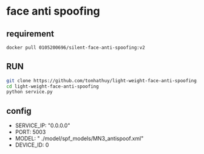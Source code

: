 # face anti spoofing
## requirement
```bash
docker pull 0105200696/silent-face-anti-spoofing:v2
```
## RUN 
```bash
git clone https://github.com/tonhathuy/light-weight-face-anti-spoofing.git
cd light-weight-face-anti-spoofing
python service.py
``` 
## config 
* SERVICE_IP: "0.0.0.0"
* PORT: 5003
* MODEL: " ./model/spf_models/MN3_antispoof.xml"
* DEVICE_ID: 0
